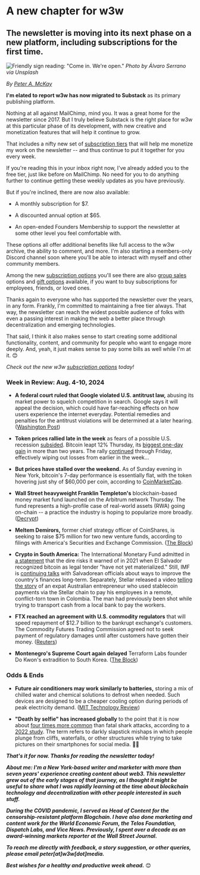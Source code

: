 # A new chapter for w3w
## The newsletter is moving into its next phase on a new platform, including subscriptions for the first time.

![Friendly sign reading: "Come in. We're open."](https://images.unsplash.com/photo-1473187983305-f615310e7daa)
*Photo by Álvaro Serrano via Unsplash*

_By_ [_Peter A. McKay_](https://pmckay.com)

<!-- Lede item. Should run ~450 words. Intro, CTA to new Substack setup... -->

**I'm elated to report w3w has now migrated to Substack** as its primary publishing platform.

Nothing at all against MailChimp, mind you. It was a great home for the newsletter since 2017. But I truly believe Substack is the right place for w3w at this particular phase of its development, with new creative and monetization features that will help it continue to grow.

That includes a nifty new set of [subscription tiers](https://w3wnews.substack.com/subscribe/) that will help me monetize my work on the newsletter -- and thus continue to put it together for you every week.

If you're reading this in your inbox right now, I've already added you to the free tier, just like before on MailChimp. No need for you to do anything further to continue getting these weekly updates as you have previously.

But if you're inclined, there are now also available:

- A monthly subscription for $7.

- A discounted annual option at $65.

- An open-ended Founders Membership to support the newsletter at some other level you feel comfortable with.

These options all offer additional benefits like full access to the w3w archive, the ability to comment, and more. I'm also starting a members-only Discord channel soon where you'll be able to interact with myself and other community members.

Among the new [subscription options](https://w3wnews.substack.com/subscribe/) you'll see there are also [group sales](https://w3wnews.substack.com/subscribe?group=true) options and [gift options](https://w3wnews.substack.com/subscribe?gift=true) available, if you want to buy subscriptions for employees, friends, or loved ones.

Thanks again to everyone who has supported the newsletter over the years, in any form. Frankly, I'm committed to maintaining a free tier always. That way, the newsletter can reach the widest possible audience of folks with even a passing interest in making the web a better place through decentralization and emerging technologies.

That said, I think it also makes sense to start creating some additional functionality, content, and community for people who want to engage more deeply. And, yeah, it just makes sense to pay some bills as well while I'm at it. 😊

*Check out the new w3w [subscription options](https://w3wnews.substack.com/subscribe/) today!*

### Week in Review: Aug. 4-10, 2024

- **A federal court ruled that Google violated U.S. antitrust law,** abusing its market power to squelch competition in search. Google says it will appeal the decision, which could have far-reaching effects on how users experience the internet everyday. Potential remedies and penalties for the antitrust violations will be determined at a later hearing. ([Washington Post](https://www.washingtonpost.com/technology/2024/08/05/doj-google-monopoly-trial-judgment/))

- **Token prices rallied late in the week** as fears of a possible U.S. recession [subsided](https://decrypt.co/243928/bitcoin-briefly-tops-62000-as-global-recession-fears-subside). Bitcoin leapt 12% Thursday, its [biggest one-day gain](https://www.coindesk.com/markets/2024/08/09/bitcoins-12-price-rally-on-thursday-was-the-biggest-since-february-2022/) in more than two years. The rally [continued](https://www.cnbc.com/video/2024/08/09/bitcoin-bounces-back-above-60000-cryptocurrency-rise-continues-end-week-cnbc-crypto-world.html) through Friday, effectively wiping out losses from earlier in the week...

- **But prices have stalled over the weekend.** As of Sunday evening in New York, bitcoin's 7-day performance is essentially flat, with the token hovering just shy of $60,000 per coin, according to [CoinMarketCap](https://coinmarketcap.com/).

- **Wall Street heavyweight Franklin Templeton's** blockchain-based money market fund launched on the Arbitrum network Thursday. The fund represents a high-profile case of real-world assets (RWA) going on-chain -- a practice the industry is hoping to popularize more broadly. ([Decrypt](https://decrypt.co/243849/franklin-templeton-fobbx-blockchain-fund-arbitrum))

- **Meltem Demirors,** former chief strategy officer of CoinShares, is seeking to raise $75 million for two new venture funds, according to filings with America's Securities and Exchange Commission. ([The Block](https://www.theblock.co/post/310074/former-coinshares-cso-meltem-demirors-seeks-to-raise-75-million-for-two-new-venture-funds-filings))

- **Crypto in South America:** The International Monetary Fund admitted in [a statement](https://www.imf.org/en/News/Articles/2024/08/06/pr-24302-el-salvador-imf-staff-statement) that the dire risks it warned of in 2021 when El Salvador recognized bitcoin as legal tender "have not yet materialized." Still, IMF is [continuing talks](https://decrypt.co/243631/bitcoin-risks-not-yet-materialized-el-salvador-imf) with Salvadorean officials about ways to improve the country's finances long-term. Separately, Stellar released a video [telling the story](https://x.com/StellarOrg/status/1821517464368296203) of an expat Australian entrepreneur who used stablecoin payments via the Stellar chain to pay his employees in a remote, conflict-torn town in Colombia. The man had previously been shot while trying to transport cash from a local bank to pay the workers.

- **FTX reached an agreement with U.S. commodity regulators** that will speed repayment of $12.7 billion to the bankrupt exchange's customers. The Commodity Futures Trading Commission agreed not to seek payment of regulatory damages until after customers have gotten their money. ([Reuters](https://www.reuters.com/technology/crypto-exchange-ftx-ordered-pay-127-bln-customers-us-cftc-says-2024-08-08/))

- **Montenegro's Supreme Court again delayed** Terraform Labs founder Do Kwon's extradition to South Korea. ([The Block](https://www.theblock.co/post/310305/montenegrin-court-once-again-postpones-do-kwons-extradition-to-south-korea))

<!--

CBK...

- ([Bitcoin.com](https://news.bitcoin.com/crypto-gaming-showdown-why-lovely-legends-is-set-to-outshine-hamster-kombat/))

- ([TMZ](https://www.tmz.com/2024/08/07/caitlyn-jenner-auctioning-1976-olympic-gold-medal-blockchain/))

- Cointelegraph: Blockchain reducing air cargo fees. <!-- Need link

- SV folks for Kamala: https://www.nytimes.com/2024/07/31/technology/silicon-valley-investors-support-kamala-harris.html <!-- Could stand to use a more updated story here, if one is available. Check!  https://www.nytimes.com/2024/08/07/opinion/kamala-harris-google-antitrust.html | https://decrypt.co/243654/crypto-for-harris-town-hall-organizers

- Yuge trump crypto announcement supposedly pending. Check back for updates, links later in the week...

- https://www.cjr.org/business_of_news/separate-unequal-glorious-grueskin-christensen-harvard-business-wall-street-wsj.php

- New Yorker: Trump's dangerous embrace of crypto bros. https://news.google.com/read/CBMiqAFBVV95cUxQSUkyQl9iTmJjZWxpbWI4OGYzd3pGQjVUNlY0OEdoT21xaV9xaVBKNFlVem9CLTF2bkVWNW1OQTM3RFBrc2tnbDdFaXU1TUR2bmV6T1pNc2J0TldjZktKTW1nMXVzUkJubmxOeVhsMmFpZTRqSGJ3NE9hQ19HTW9DUnc0dk82d0U3dVNhWlJsdW41OHgxVi02ZXV4bV8tLUdmbDVpZ2Z3YVI?hl=en-US&gl=US&ceid=US%3Aen

-->

### Odds & Ends

- **Future air conditioners may work similarly to batteries,** storing a mix of chilled water and chemical solutions to defrost when needed. Such devices are designed to be a cheaper cooling option during periods of peak electricity demand. ([MIT Technology Review](https://www.technologyreview.com/2024/08/06/1095707/air-conditioner-battery/))

- **"Death by selfie" has increased globally** to the point that it is now about [four times more common](https://slate.com/technology/2024/08/selfie-death-cliff-waterfall-hike.html) than fatal shark attacks, according to a [2022 study](https://academic.oup.com/jtm/article/29/5/taab170/6404466?login=false#369471915). The term refers to darkly slapstick mishaps in which people plunge from cliffs, waterfalls, or other structures while trying to take pictures on their smartphones for social media. 🤦‍♀️

_**That's it for now. Thanks for reading the newsletter today!**_

_**About me: I'm a New York-based writer and marketer with more than seven years' experience creating content about web3. This newsletter grew out of the early stages of that journey, as I thought it might be useful to share what I was rapidly learning at the time about blockchain technology and decentralization with other people interested in such stuff.**_

 _**During the COVID pandemic, I served as Head of Content for the censorship-resistant platform Blogchain. I have also done marketing and content work for the World Economic Forum, the Telos Foundation, Dispatch Labs, and Vice News. Previously, I spent over a decade as an award-winning markets reporter at the Wall Street Journal.**_

 _**To reach me directly with feedback, a story suggestion, or other queries, please email peter[at]w3w[dot]media.**_

 _**Best wishes for a healthy and productive week ahead.**_ 😊
